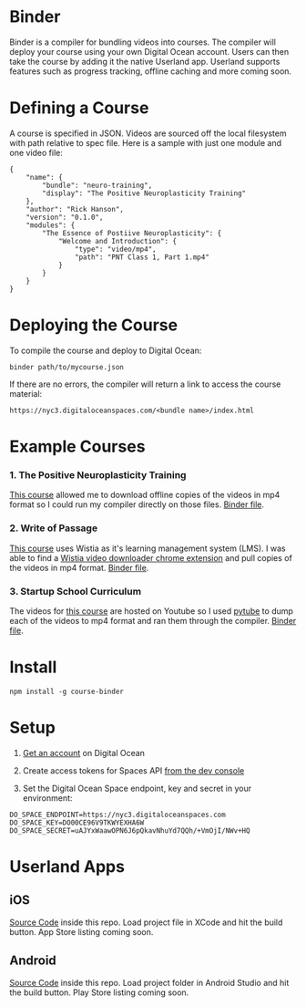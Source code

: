 # Binder

Binder is a compiler for bundling videos into courses. The compiler will deploy your course using your own Digital Ocean account. Users can then take the course by adding it the native Userland app. Userland supports features such as progress tracking, offline caching and more coming soon. 

# Defining a Course

A course is specified in JSON. Videos are sourced off the local filesystem with path relative to spec file.
Here is a sample with just one module and one video file:

```
{ 
    "name": { 
        "bundle": "neuro-training",
        "display": "The Positive Neuroplasticity Training"
    },
    "author": "Rick Hanson",
    "version": "0.1.0",
    "modules": { 
        "The Essence of Postiive Neuroplasticity": {
            "Welcome and Introduction": { 
                "type": "video/mp4",
                "path": "PNT Class 1, Part 1.mp4"
            }
        }
    }
}
```

# Deploying the Course

To compile the course and deploy to Digital Ocean: 

```
binder path/to/mycourse.json
```

If there are no errors, the compiler will return a link to access the course material:

```
https://nyc3.digitaloceanspaces.com/<bundle name>/index.html
```

# Example Courses

### 1. The Positive Neuroplasticity Training

[This course](https://courses.rickhanson.net/courses/the-positive-neuroplasticity-training) allowed me to download offline copies of the videos in mp4 format so I could run my compiler directly on those files. [Binder file](examples/neuro-training/binder.json).

### 2. Write of Passage

[This course](https://writeofpassage.school) uses Wistia as it's learning management system (LMS). I was able to find a [Wistia video downloader chrome extension](https://chrome.google.com/webstore/detail/wistia-video-downloader/acbiaofoeebeinacmcknopaikmecdehl?hl=en) and pull copies of the videos in mp4 format. [Binder file](examples/write-of-passage/binder.json).

### 3. Startup School Curriculum

The videos for [this course](https://www.startupschool.org/curriculum) are hosted on Youtube so I used [pytube](https://pytube.io/en/latest/) to dump each of the videos to mp4 format and ran them through the compiler. [Binder file](examples/yc-startup-school/binder.json).

# Install

```
npm install -g course-binder
```

# Setup

1. [Get an account](https://cloud.digitalocean.com/registrations/new) on Digital Ocean

2. Create access tokens for Spaces API [from the dev console](https://cloud.digitalocean.com/account/api/tokens)

3. Set the Digital Ocean Space endpoint, key and secret in your environment:

```
DO_SPACE_ENDPOINT=https://nyc3.digitaloceanspaces.com
DO_SPACE_KEY=DO00CE96V9TKWYEXHA6W
DO_SPACE_SECRET=uAJYxWaawOPN6J6pQkavNhuYd7QQh/+VmOjI/NWv+HQ
```

# Userland Apps

## iOS

[Source Code](ios/Userland) inside this repo.
Load project file in XCode and hit the build button.
App Store listing coming soon.

## Android

[Source Code](android/) inside this repo.
Load project folder in Android Studio and hit the build button.
Play Store listing coming soon.
